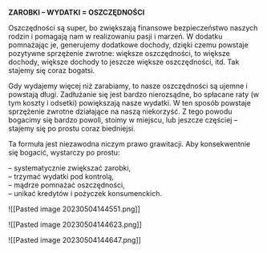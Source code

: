**ZAROBKI – WYDATKI = OSZCZĘDNOŚCI**

Oszczędności są super, bo zwiększają finansowe bezpieczeństwo naszych rodzin i pomagają nam w realizowaniu pasji i marzeń. W dodatku pomnażając je, generujemy dodatkowe dochody, dzięki czemu powstaje pozytywne sprzężenie zwrotne: większe oszczędności, to większe dochody, większe dochody to jeszcze większe oszczędności, itd. Tak stajemy się coraz bogatsi.

Gdy wydajemy więcej niż zarabiamy, to nasze oszczędności są ujemne i powstają długi. Zadłużanie się jest bardzo nierozsądne, bo spłacane raty (w tym koszty i odsetki) powiększają nasze wydatki. W ten sposób powstaje sprzężenie zwrotne działające na naszą niekorzyść. Z tego powodu bogacimy się bardzo powoli, stoimy w miejscu, lub jeszcze częściej – stajemy się po prostu coraz biedniejsi.

Ta formuła jest niezawodna niczym prawo grawitacji. Aby konsekwentnie się bogacić, wystarczy po prostu:

– systematycznie zwiększać zarobki,  
– trzymać wydatki pod kontrolą,  
– mądrze pomnażać oszczędności,  
– unikać kredytów i pożyczek konsumenckich.

![[Pasted image 20230504144551.png]]


![[Pasted image 20230504144623.png]]

![[Pasted image 20230504144647.png]]